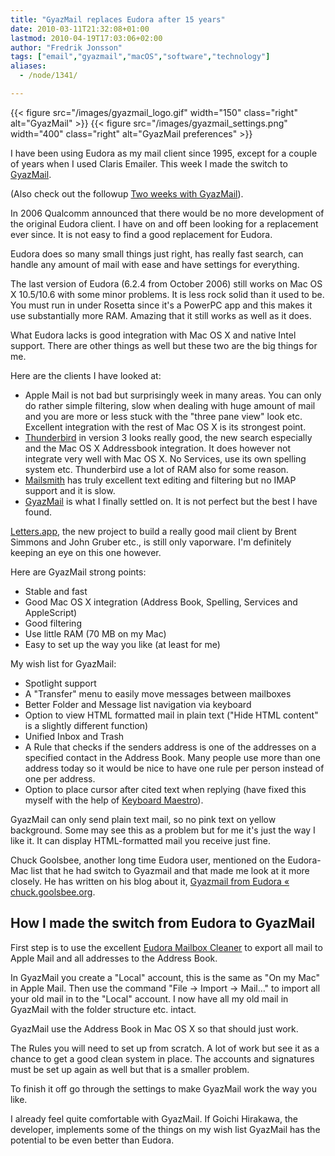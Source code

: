 ```yaml
---
title: "GyazMail replaces Eudora after 15 years"
date: 2010-03-11T21:32:08+01:00
lastmod: 2010-04-19T17:03:06+02:00
author: "Fredrik Jonsson"
tags: ["email","gyazmail","macOS","software","technology"]
aliases:
  - /node/1341/

---
```


{{< figure src="/images/gyazmail_logo.gif" width="150" class="right" alt="GyazMail" >}}
{{< figure src="/images/gyazmail_settings.png" width="400" class="right" alt="GyazMail preferences" >}}

I have been using Eudora as my mail client since 1995, except for a couple of years when I used Claris Emailer. This week I made the switch to [GyazMail](http://www.gyazsquare.com/gyazmail/).

(Also check out the followup [Two weeks with GyazMail](/node/1343)).

In 2006 Qualcomm announced that there would be no more development of the original Eudora client. I have on and off been looking for a replacement ever since. It is not easy to find a good replacement for Eudora.

Eudora does so many small things just right, has really fast search, can handle any amount of mail with ease and have settings for everything.

The last version of Eudora (6.2.4 from October 2006) still works on Mac OS X 10.5/10.6 with some minor problems. It is less rock solid than it used to be. You must run in under Rosetta since it's a PowerPC app and this makes it use substantially more RAM. Amazing that it still works as well as it does.

What Eudora lacks is good integration with Mac OS X and native Intel support. There are other things as well but these two are the big things for me.

Here are the clients I have looked at:

* Apple Mail is not bad but surprisingly week in many areas. You can only do rather simple filtering, slow when dealing with huge amount of mail and you are more or less stuck with the "three pane view" look etc. Excellent integration with the rest of Mac OS X is its strongest point.
* [Thunderbird](http://www.mozillamessaging.com/thunderbird/) in version 3 looks really good, the new search especially and the Mac OS X Addressbook integration. It does however not integrate very well with Mac OS X. No Services, use its own spelling system etc. Thunderbird use a lot of RAM also for some reason.
* [Mailsmith](http://mailsmith.org/) has truly excellent text editing and filtering but no IMAP support and it is slow.
* [GyazMail](http://www.gyazsquare.com/gyazmail/) is what I finally settled on. It is not perfect but the best I have found.

[Letters.app](http://twitter.com/lettersapp), the new project to build a really good mail client by Brent Simmons and John Gruber etc., is still only vaporware. I'm definitely keeping an eye on this one however.

Here are GyazMail strong points:

* Stable and fast
* Good Mac OS X integration (Address Book, Spelling, Services and AppleScript)
* Good filtering
* Use little RAM (70 MB on my Mac)
* Easy to set up the way you like (at least for me)

My wish list for GyazMail:

* Spotlight support
* A "Transfer" menu to easily move messages between mailboxes
* Better Folder and Message list navigation via keyboard
* Option to view HTML formatted mail in plain text ("Hide HTML content" is a slightly different function)
* Unified Inbox and Trash
* A Rule that checks if the senders address is one of the addresses on a specified contact in the Address Book. Many people use more than one address today so it would be nice to have one rule per person instead of one per address.
* Option to place cursor after cited text when replying (have fixed this myself with the help of [Keyboard Maestro](http://www.keyboardmaestro.com/)).

GyazMail can only send plain text mail, so no pink text on yellow background. Some may see this as a problem but for me it's just the way I like it. It can display HTML-formatted mail you receive just fine.

Chuck Goolsbee, another long time Eudora user, mentioned on the Eudora-Mac list that he had switch to Gyazmail and that made me look at it more closely. He has written on his blog about it, [Gyazmail from Eudora « chuck.goolsbee.org](http://chuck.goolsbee.org/archives/category/technology/gyazmail-from-eudora).

## How I made the switch from Eudora to GyazMail

First step is to use the excellent [Eudora Mailbox Cleaner](http://homepage.mac.com/aamann/Eudora_Mailbox_Cleaner.html) to export all mail to Apple Mail and all addresses to the Address Book.

In GyazMail you create a "Local" account, this is the same as "On my Mac" in Apple Mail. Then use the command "File -> Import -> Mail…" to import all your old mail in to the "Local" account. I now have all my old mail in GyazMail with the folder structure etc. intact.

GyazMail use the Address Book in Mac OS X so that should just work.

The Rules you will need to set up from scratch. A lot of work but see it as a chance to get a good clean system in place. The accounts and signatures must be set up again as well but that is a smaller problem.

To finish it off go through the settings to make GyazMail work the way you like.

I already feel quite comfortable with GyazMail. If Goichi Hirakawa, the developer, implements some of the things on my wish list GyazMail has the potential to be even better than Eudora.

